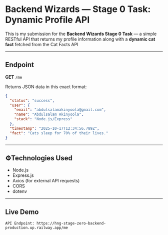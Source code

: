 # Backend Wizards — Stage 0 Task: Dynamic Profile API

This is my submission for the **Backend Wizards Stage 0 Task** — a simple RESTful API that returns my profile information along with a **dynamic cat fact** fetched from the Cat Facts API 

---

##  Endpoint

**GET** `/me`

Returns JSON data in this exact format:

```json
{
  "status": "success",
  "user": {
    "email": "abdulsalamakinyoola@gmail.com",
    "name": "Abdulsalam Akinyoola",
    "stack": "Node.js/Express"
  },
  "timestamp": "2025-10-17T12:34:56.789Z",
  "fact": "Cats sleep for 70% of their lives."
}
```

---

## ⚙️Technologies Used

- Node.js  
- Express.js  
- Axios (for external API requests)  
- CORS  
- dotenv  

---

## Live Demo
```
API Endpoint: https://hng-stage-zero-backend-production.up.railway.app/me
```
